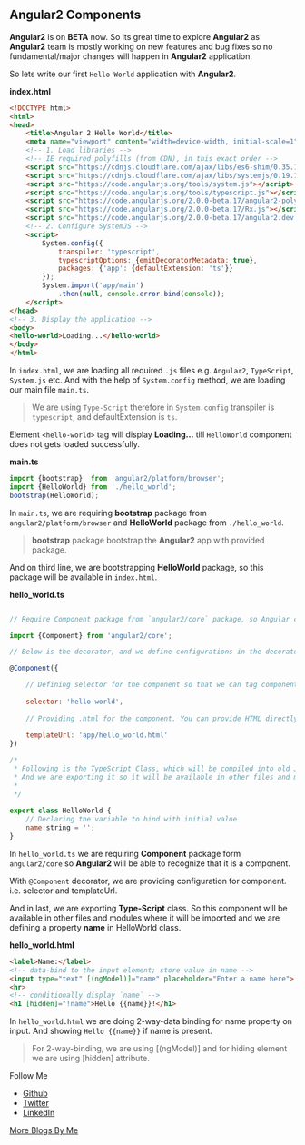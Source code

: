 Angular2 Components
-------------------

**Angular2** is on **BETA** now. So its great time to explore **Angular2** as **Angular2** team is mostly
working on new features and bug fixes so no fundamental/major changes will happen in **Angular2** 
application.

So lets write our first `Hello World` application with **Angular2**.

**index.html**
```HTML
<!DOCTYPE html>
<html>
<head>
    <title>Angular 2 Hello World</title>
    <meta name="viewport" content="width=device-width, initial-scale=1">
    <!-- 1. Load libraries -->
    <!-- IE required polyfills (from CDN), in this exact order -->
    <script src="https://cdnjs.cloudflare.com/ajax/libs/es6-shim/0.35.1/es6-shim.min.js"></script>
    <script src="https://cdnjs.cloudflare.com/ajax/libs/systemjs/0.19.16/system-polyfills.js"></script>
    <script src="https://code.angularjs.org/tools/system.js"></script>
    <script src="https://code.angularjs.org/tools/typescript.js"></script>
    <script src="https://code.angularjs.org/2.0.0-beta.17/angular2-polyfills.js"></script>
    <script src="https://code.angularjs.org/2.0.0-beta.17/Rx.js"></script>
    <script src="https://code.angularjs.org/2.0.0-beta.17/angular2.dev.js"></script>
    <!-- 2. Configure SystemJS -->
    <script>
        System.config({
            transpiler: 'typescript',
            typescriptOptions: {emitDecoratorMetadata: true},
            packages: {'app': {defaultExtension: 'ts'}}
        });
        System.import('app/main')
            .then(null, console.error.bind(console));
    </script>
</head>
<!-- 3. Display the application -->
<body>
<hello-world>Loading...</hello-world>
</body>
</html>
```

In `index.html`, we are loading all required `.js` files e.g. `Angular2`, `TypeScript`, `System.js` etc. And with the
help of `System.config` method, we are loading our main file `main.ts`.

> We are using `Type-Script` therefore in `System.config` transpiler is `typescript`, and defaultExtension is `ts`.

Element `<hello-world>` tag will display **Loading...** till `HelloWorld` component does not gets loaded successfully.

**main.ts**
```JavaScript
import {bootstrap}  from 'angular2/platform/browser';
import {HelloWorld} from './hello_world';
bootstrap(HelloWorld);
```

In `main.ts`, we are requiring **bootstrap** package from `angular2/platform/browser` and **HelloWorld** package from
`./hello_world`.

> **bootstrap** package bootstrap the **Angular2** app with provided package.

And on third line, we are bootstrapping **HelloWorld** package, so this package will be available in `index.html`.

**hello_world.ts**
```JavaScript

// Require Component package from `angular2/core` package, so Angular can recognize that it is a component.

import {Component} from 'angular2/core';

// Below is the decorator, and we define configurations in the decorator for component.

@Component({

    // Defining selector for the component so that we can tag component/directive in .html file to the attached component.
    
    selector: 'hello-world',
    
    // Providing .html for the component. You can provide HTML directly with property template as we do in Angular1.X
    
    templateUrl: 'app/hello_world.html'
})

/*
 * Following is the TypeScript Class, which will be compiled into old JavaScript Class.
 * And we are exporting it so it will be available in other files and modules.
 * 
 */
 
export class HelloWorld {
    // Declaring the variable to bind with initial value
    name:string = '';
}
```

In `hello_world.ts` we are requiring **Component** package form `angular2/core` so **Angular2** will be able to recognize
that it is a component.

With `@Component` decorator, we are providing configuration for component. i.e. selector and templateUrl.

And in last, we are exporting **Type-Script** class. So this component will be available in other files and modules
where it will be imported and we are defining a property **name** in HelloWorld class.

**hello_world.html**
```HTML
<label>Name:</label>
<!-- data-bind to the input element; store value in name -->
<input type="text" [(ngModel)]="name" placeholder="Enter a name here">
<hr>
<!-- conditionally display `name` -->
<h1 [hidden]="!name">Hello {{name}}!</h1>
```

In `hello_world.html` we are doing 2-way-data binding for name property on input. And showing `Hello {{name}}` if 
name is present.

> For 2-way-binding, we are using [(ngModel)] and for hiding element we are using [hidden] attribute.

Follow Me

* [Github](https://github.com/AmitThakkar)
* [Twitter](https://twitter.com/amit_thakkar01)
* [LinkedIn](https://in.linkedin.com/in/amitthakkar01)

[More Blogs By Me](http://amitthakkar.github.io/)